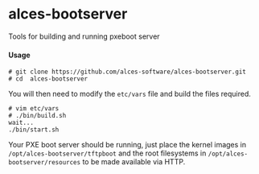 # alces-bootserver
Tools for building and running pxeboot server
#### Usage

```
# git clone https://github.com/alces-software/alces-bootserver.git
# cd  alces-bootserver
```
You will then need to modify the `etc/vars` file and build the files required.
```
# vim etc/vars
# ./bin/build.sh
wait...
./bin/start.sh
```

Your PXE boot server should be running, just place the kernel images in `/opt/alces-bootserver/tftpboot` and the root filesystems in `/opt/alces-bootserver/resources` to be made available via HTTP.
